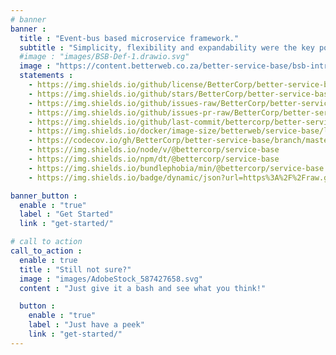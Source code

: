 ```yaml
---
# banner
banner :
  title : "Event-bus based microservice framework."
  subtitle : "Simplicity, flexibility and expandability were the key points when developing this framework.  "
  #image : "images/BSB-Def-1.drawio.svg"
  image : "https://content.betterweb.co.za/better-service-base/bsb-intro-1.gif"
  statements : 
    - https://img.shields.io/github/license/BetterCorp/better-service-base
    - https://img.shields.io/github/stars/BetterCorp/better-service-base
    - https://img.shields.io/github/issues-raw/BetterCorp/better-service-base
    - https://img.shields.io/github/issues-pr-raw/BetterCorp/better-service-base
    - https://img.shields.io/github/last-commit/bettercorp/better-service-base/master
    - https://img.shields.io/docker/image-size/betterweb/service-base/latest
    - https://codecov.io/gh/BetterCorp/better-service-base/branch/master/graph/badge.svg
    - https://img.shields.io/node/v/@bettercorp/service-base
    - https://img.shields.io/npm/dt/@bettercorp/service-base
    - https://img.shields.io/bundlephobia/min/@bettercorp/service-base
    - https://img.shields.io/badge/dynamic/json?url=https%3A%2F%2Fraw.githubusercontent.com%2FBetterCorp%2Fbetter-service-base%2Fdocumentation%2Fplugin-stats.json&query=%24.total&label=Plugins

banner_button :
  enable : "true"
  label : "Get Started"
  link : "get-started/"

# call to action
call_to_action :
  enable : true
  title : "Still not sure?"
  image : "images/AdobeStock_587427658.svg"
  content : "Just give it a bash and see what you think!"

  button :
    enable : "true"
    label : "Just have a peek"
    link : "get-started/"
---
```

